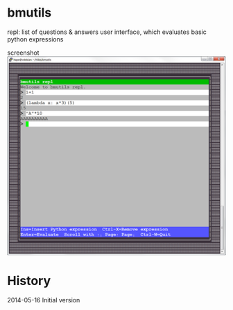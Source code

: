 bmutils
=======

repl: list of questions & answers user interface, which evaluates basic python expressions

screenshot
![bmutils-repl screenshot](https://raw.githubusercontent.com/hartmut27/bmutils/master/screenshots/bmutils-repl-16-05-2014_17-01-45.png?raw=true)

History
=======
2014-05-16   Initial version
